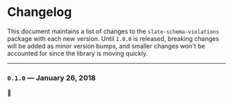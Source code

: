 # Changelog

This document maintains a list of changes to the `slate-schema-violations` package with each new version. Until `1.0.0` is released, breaking changes will be added as minor version bumps, and smaller changes won't be accounted for since the library is moving quickly.

---

### `0.1.0` — January 26, 2018

:tada:
